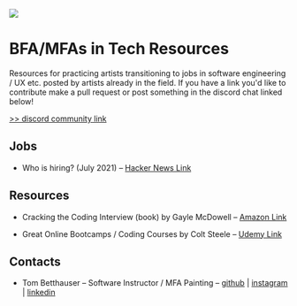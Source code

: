 ![](https://knoxoakville.com/1833/wp-content/uploads/2015/08/crayons-banner.jpg)

# BFA/MFAs in Tech Resources

Resources for practicing artists transitioning to jobs in software engineering / UX etc. posted by artists already in the field. If you have a link you'd like to contribute make a pull request or post something in the discord chat linked below!

[>> discord community link](https://discord.gg/t2sVADPt)

## Jobs

* Who is hiring? (July 2021) – [Hacker News Link](https://news.ycombinator.com/item?id=27699704)

## Resources

* Cracking the Coding Interview (book) by Gayle McDowell – [Amazon Link](https://www.amazon.com/Cracking-Coding-Interview-Programming-Questions/dp/0984782850/ref=sr_1_1?crid=2G7K9BD9HSQ1J&dchild=1&keywords=cracking+the+coding+interview&qid=1625180279&sprefix=cracking+the+%2Caps%2C240&sr=8-1)

* Great Online Bootcamps / Coding Courses by Colt Steele – [Udemy Link](https://www.udemy.com/user/coltsteele/)

## Contacts

* Tom Betthauser – Software Instructor / MFA Painting – [github](https://github.com/tombetthauser/) | [instagram](http://instagram.com/tombetthauser/) | [linkedin](https://www.linkedin.com/in/tombetthauser/)

<!-- 

Some Artists who Code?

https://www.culturefoundry.com/

https://www.linkedin.com/in/kate-ruggeri/

https://www.linkedin.com/in/mbroach/

https://www.linkedin.com/in/chriskeith/

https://www.linkedin.com/school/yale-university/people/?facetCurrentFunction=8&keywords=MFA%2Csoftware%20engineer 

-->
